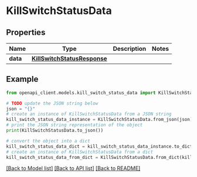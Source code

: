 # KillSwitchStatusData


## Properties

Name | Type | Description | Notes
------------ | ------------- | ------------- | -------------
**data** | [**KillSwitchStatusResponse**](KillSwitchStatusResponse.md) |  | 

## Example

```python
from openapi_client.models.kill_switch_status_data import KillSwitchStatusData

# TODO update the JSON string below
json = "{}"
# create an instance of KillSwitchStatusData from a JSON string
kill_switch_status_data_instance = KillSwitchStatusData.from_json(json)
# print the JSON string representation of the object
print(KillSwitchStatusData.to_json())

# convert the object into a dict
kill_switch_status_data_dict = kill_switch_status_data_instance.to_dict()
# create an instance of KillSwitchStatusData from a dict
kill_switch_status_data_from_dict = KillSwitchStatusData.from_dict(kill_switch_status_data_dict)
```
[[Back to Model list]](../README.md#documentation-for-models) [[Back to API list]](../README.md#documentation-for-api-endpoints) [[Back to README]](../README.md)


